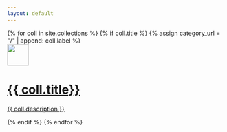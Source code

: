 ```yaml
---
layout: default
---
```


<!--<h1 class="categories-title">Categories</h1>-->

<!--<div id="test1">500 px</div>
<div id="test2">1 in</div>
<div id="test3">1 cm</div>-->


<div>
  {% for coll in site.collections %}
    {% if coll.title %}
        {% assign category_url = "/" | append: coll.label %}
          <a class="collection-box-link" href="{{ category_url | relative_url }}">
        <div class="collection-box">
            <div class="collection-box-heading">
              <img src="{{ coll.image | relative_url }}" height="50px">
              <h1>{{ coll.title}}</h1>
            </div>
            <p>{{ coll.description }}</p>
        </div>
          </a>
    {% endif %}
  {% endfor %}
</div>
